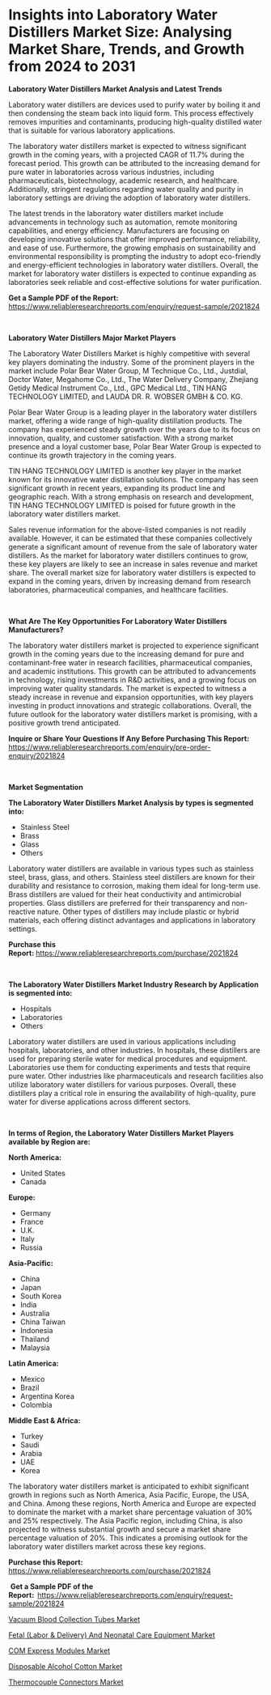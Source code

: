 <p><h1>Insights into Laboratory Water Distillers Market Size: Analysing Market Share, Trends, and Growth from 2024 to 2031</h1></p><p><strong>Laboratory Water Distillers Market Analysis and Latest Trends</strong></p>
<p><p>Laboratory water distillers are devices used to purify water by boiling it and then condensing the steam back into liquid form. This process effectively removes impurities and contaminants, producing high-quality distilled water that is suitable for various laboratory applications.</p><p>The laboratory water distillers market is expected to witness significant growth in the coming years, with a projected CAGR of 11.7% during the forecast period. This growth can be attributed to the increasing demand for pure water in laboratories across various industries, including pharmaceuticals, biotechnology, academic research, and healthcare. Additionally, stringent regulations regarding water quality and purity in laboratory settings are driving the adoption of laboratory water distillers.</p><p>The latest trends in the laboratory water distillers market include advancements in technology such as automation, remote monitoring capabilities, and energy efficiency. Manufacturers are focusing on developing innovative solutions that offer improved performance, reliability, and ease of use. Furthermore, the growing emphasis on sustainability and environmental responsibility is prompting the industry to adopt eco-friendly and energy-efficient technologies in laboratory water distillers. Overall, the market for laboratory water distillers is expected to continue expanding as laboratories seek reliable and cost-effective solutions for water purification.</p></p>
<p><strong>Get a Sample PDF of the Report:&nbsp;</strong> <a href="https://www.reliableresearchreports.com/enquiry/request-sample/2021824">https://www.reliableresearchreports.com/enquiry/request-sample/2021824</a></p>
<p>&nbsp;</p>
<p><strong>Laboratory Water Distillers Major Market Players</strong></p>
<p><p>The Laboratory Water Distillers Market is highly competitive with several key players dominating the industry. Some of the prominent players in the market include Polar Bear Water Group, M Technique Co., Ltd., Justdial, Doctor Water, Megahome Co., Ltd., The Water Delivery Company, Zhejiang Getidy Medical Instrument Co., Ltd., GPC Medical Ltd., TIN HANG TECHNOLOGY LIMITED, and LAUDA DR. R. WOBSER GMBH & CO. KG.</p><p>Polar Bear Water Group is a leading player in the laboratory water distillers market, offering a wide range of high-quality distillation products. The company has experienced steady growth over the years due to its focus on innovation, quality, and customer satisfaction. With a strong market presence and a loyal customer base, Polar Bear Water Group is expected to continue its growth trajectory in the coming years.</p><p>TIN HANG TECHNOLOGY LIMITED is another key player in the market known for its innovative water distillation solutions. The company has seen significant growth in recent years, expanding its product line and geographic reach. With a strong emphasis on research and development, TIN HANG TECHNOLOGY LIMITED is poised for future growth in the laboratory water distillers market.</p><p>Sales revenue information for the above-listed companies is not readily available. However, it can be estimated that these companies collectively generate a significant amount of revenue from the sale of laboratory water distillers. As the market for laboratory water distillers continues to grow, these key players are likely to see an increase in sales revenue and market share. The overall market size for laboratory water distillers is expected to expand in the coming years, driven by increasing demand from research laboratories, pharmaceutical companies, and healthcare facilities.</p></p>
<p>&nbsp;</p>
<p><strong>What Are The Key Opportunities For Laboratory Water Distillers Manufacturers?</strong></p>
<p><p>The laboratory water distillers market is projected to experience significant growth in the coming years due to the increasing demand for pure and contaminant-free water in research facilities, pharmaceutical companies, and academic institutions. This growth can be attributed to advancements in technology, rising investments in R&D activities, and a growing focus on improving water quality standards. The market is expected to witness a steady increase in revenue and expansion opportunities, with key players investing in product innovations and strategic collaborations. Overall, the future outlook for the laboratory water distillers market is promising, with a positive growth trend anticipated.</p></p>
<p><strong>Inquire or Share Your Questions If Any Before Purchasing This Report:</strong> <a href="https://www.reliableresearchreports.com/enquiry/pre-order-enquiry/2021824">https://www.reliableresearchreports.com/enquiry/pre-order-enquiry/2021824</a></p>
<p>&nbsp;</p>
<p><strong>Market Segmentation</strong></p>
<p><strong>The Laboratory Water Distillers Market Analysis by types is segmented into:</strong></p>
<p><ul><li>Stainless Steel</li><li>Brass</li><li>Glass</li><li>Others</li></ul></p>
<p><p>Laboratory water distillers are available in various types such as stainless steel, brass, glass, and others. Stainless steel distillers are known for their durability and resistance to corrosion, making them ideal for long-term use. Brass distillers are valued for their heat conductivity and antimicrobial properties. Glass distillers are preferred for their transparency and non-reactive nature. Other types of distillers may include plastic or hybrid materials, each offering distinct advantages and applications in laboratory settings.</p></p>
<p><strong>Purchase this Report:&nbsp;</strong><a href="https://www.reliableresearchreports.com/purchase/2021824">https://www.reliableresearchreports.com/purchase/2021824</a></p>
<p>&nbsp;</p>
<p><strong>The Laboratory Water Distillers Market Industry Research by Application is segmented into:</strong></p>
<p><ul><li>Hospitals</li><li>Laboratories</li><li>Others</li></ul></p>
<p><p>Laboratory water distillers are used in various applications including hospitals, laboratories, and other industries. In hospitals, these distillers are used for preparing sterile water for medical procedures and equipment. Laboratories use them for conducting experiments and tests that require pure water. Other industries like pharmaceuticals and research facilities also utilize laboratory water distillers for various purposes. Overall, these distillers play a critical role in ensuring the availability of high-quality, pure water for diverse applications across different sectors.</p></p>
<p>&nbsp;</p>
<p><strong>In terms of Region, the Laboratory Water Distillers Market Players available by Region are:</strong></p>
<p>
    <p> <strong> North America: </strong>
        <ul>
            <li>United States</li>
            <li>Canada</li>
        </ul>
        </p> 
    <p> <strong> Europe: </strong>
        <ul>
            <li>Germany</li>
            <li>France</li>
            <li>U.K.</li>
            <li>Italy</li>
            <li>Russia</li>
        </ul>
        </p> 
    <p> <strong> Asia-Pacific: </strong>
        <ul>
            <li>China</li>
            <li>Japan</li>
            <li>South Korea</li>
            <li>India</li>
            <li>Australia</li>
            <li>China Taiwan</li>
            <li>Indonesia</li>
            <li>Thailand</li>
            <li>Malaysia</li>
        </ul>
        </p> 
    <p> <strong> Latin America: </strong>
        <ul>
            <li>Mexico</li>
            <li>Brazil</li>
            <li>Argentina Korea</li>
            <li>Colombia</li>
        </ul>
        </p> 
    <p> <strong> Middle East & Africa: </strong>
        <ul>
            <li>Turkey</li>
            <li>Saudi</li>
            <li>Arabia</li>
            <li>UAE</li>
            <li>Korea</li>
        </ul>
    </p>
    </p>
<p><p>The laboratory water distillers market is anticipated to exhibit significant growth in regions such as North America, Asia Pacific, Europe, the USA, and China. Among these regions, North America and Europe are expected to dominate the market with a market share percentage valuation of 30% and 25% respectively. The Asia Pacific region, including China, is also projected to witness substantial growth and secure a market share percentage valuation of 20%. This indicates a promising outlook for the laboratory water distillers market across these key regions.</p></p>
<p><strong>Purchase this Report: </strong><a href="https://www.reliableresearchreports.com/purchase/2021824">https://www.reliableresearchreports.com/purchase/2021824</a></p>
<p>&nbsp;<strong>Get a Sample PDF of the Report:&nbsp;&nbsp;</strong><a href="https://www.reliableresearchreports.com/enquiry/request-sample/2021824">https://www.reliableresearchreports.com/enquiry/request-sample/2021824</a></p>
<p><strong></strong></p>
<p><p><a href="https://unruly-ladybug-44b.notion.site/Global-Vacuum-Blood-Collection-Tubes-Market-by-Types-Applications-and-Major-Players-with-Regional-e8bba362e8924abeb17ea5025697798d">Vacuum Blood Collection Tubes Market</a></p><p><a href="https://shimmer-gardenia-37a.notion.site/Fetal-Labor-Delivery-And-Neonatal-Care-Equipment-Market-Analysis-and-Market-Size-Global-Industr-b2dc7404073649b980407708f618c19a">Fetal (Labor & Delivery) And Neonatal Care Equipment Market</a></p><p><a href="https://view.publitas.com/reportprime-1/com-express-modules-market-size-focuses-on-market-dynamics-in-depth-analysis-and-future-projections-of-its-market-forecasted-for-period-from-2024-to-2031/">COM Express Modules Market</a></p><p><a href="https://cute-banjo-8ca.notion.site/Disposable-Alcohol-Cotton-Market-Challenges-Opportunities-and-Growth-Drivers-and-Major-Market-Pla-0560d1d0a52a45f28f767a3295d64e49">Disposable Alcohol Cotton Market</a></p><p><a href="https://view.publitas.com/reportprime-1/global-thermocouple-connectors-market-size-and-market-trends-insights-and-projections-from-2024-to-2031/">Thermocouple Connectors Market</a></p></p>
